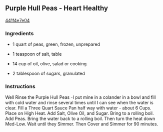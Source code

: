 ## Purple Hull Peas - Heart Healthy

[441f4e7e04](http://www.food.com/recipe/purple-hull-peas-heart-healthy-379649)

### Ingredients

 - 1 quart of peas, green, frozen, unprepared

 - 1 teaspoon of salt, table

 - 14 cup of oil, olive, salad or cooking

 - 2 tablespoon of sugars, granulated

### Instructions

Well Rinse the Purple Hull Peas -I put mine in a colander in a bowl and fill with cold water and rinse several times until I can see when the water is clear. Fill a Three Quart Sauce Pan half way with water - about 6 Cups. Place on High Heat. Add Salt, Olive Oil, and Sugar. Bring to a rolling boil. Add Peas. Bring the water back to a rolling boil. Then turn the heat down Med-Low. Wait until they Simmer. Then Cover and Simmer for 90 minutes.